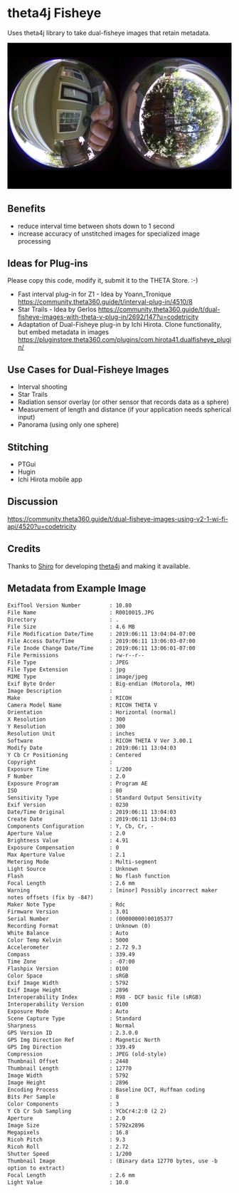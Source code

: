 # theta4j Fisheye
Uses theta4j library to take dual-fisheye images that
retain metadata.


![dual fisheye sample](images/dual-fisheye.png)

## Benefits 

* reduce interval time between shots down to 1 second
* increase accuracy of unstitched images for specialized image processing

## Ideas for Plug-ins

Please copy this code, modify it, submit it to the THETA Store. :-)

* Fast interval plug-in for Z1 - Idea by Yoann_Tronique
https://community.theta360.guide/t/interval-plug-in/4510/8
* Star Trails - Idea by Gerlos 
https://community.theta360.guide/t/dual-fisheye-images-with-theta-v-plug-in/2692/147?u=codetricity
* Adaptation of Dual-Fisheye plug-in by Ichi Hirota. 
Clone functionality, but embed metadata in images
https://pluginstore.theta360.com/plugins/com.hirota41.dualfisheye_plugin/

## Use Cases for Dual-Fisheye Images

* Interval shooting
* Star Trails
* Radiation sensor overlay (or other sensor that records data as a sphere) 
* Measurement of length and distance (if your application needs spherical input)
* Panorama (using only one sphere)

## Stitching

* PTGui
* Hugin
* Ichi Hirota mobile app

## Discussion

https://community.theta360.guide/t/dual-fisheye-images-using-v2-1-wi-fi-api/4520?u=codetricity

## Credits

Thanks to [Shiro](http://shiro.be/) for developing [theta4j](https://github.com/theta4j/theta-web-api)
and making it available.


## Metadata from Example Image
    
    ExifTool Version Number         : 10.80
    File Name                       : R0010015.JPG
    Directory                       : .
    File Size                       : 4.6 MB
    File Modification Date/Time     : 2019:06:11 13:04:04-07:00
    File Access Date/Time           : 2019:06:11 13:06:03-07:00
    File Inode Change Date/Time     : 2019:06:11 13:06:01-07:00
    File Permissions                : rw-r--r--
    File Type                       : JPEG
    File Type Extension             : jpg
    MIME Type                       : image/jpeg
    Exif Byte Order                 : Big-endian (Motorola, MM)
    Image Description               : 
    Make                            : RICOH
    Camera Model Name               : RICOH THETA V
    Orientation                     : Horizontal (normal)
    X Resolution                    : 300
    Y Resolution                    : 300
    Resolution Unit                 : inches
    Software                        : RICOH THETA V Ver 3.00.1
    Modify Date                     : 2019:06:11 13:04:03
    Y Cb Cr Positioning             : Centered
    Copyright                       : 
    Exposure Time                   : 1/200
    F Number                        : 2.0
    Exposure Program                : Program AE
    ISO                             : 80
    Sensitivity Type                : Standard Output Sensitivity
    Exif Version                    : 0230
    Date/Time Original              : 2019:06:11 13:04:03
    Create Date                     : 2019:06:11 13:04:03
    Components Configuration        : Y, Cb, Cr, -
    Aperture Value                  : 2.0
    Brightness Value                : 4.91
    Exposure Compensation           : 0
    Max Aperture Value              : 2.1
    Metering Mode                   : Multi-segment
    Light Source                    : Unknown
    Flash                           : No flash function
    Focal Length                    : 2.6 mm
    Warning                         : [minor] Possibly incorrect maker notes offsets (fix by -84?)
    Maker Note Type                 : Rdc
    Firmware Version                : 3.01
    Serial Number                   : (00000000)00105377
    Recording Format                : Unknown (0)
    White Balance                   : Auto
    Color Temp Kelvin               : 5000
    Accelerometer                   : 2.72 9.3
    Compass                         : 339.49
    Time Zone                       : -07:00
    Flashpix Version                : 0100
    Color Space                     : sRGB
    Exif Image Width                : 5792
    Exif Image Height               : 2896
    Interoperability Index          : R98 - DCF basic file (sRGB)
    Interoperability Version        : 0100
    Exposure Mode                   : Auto
    Scene Capture Type              : Standard
    Sharpness                       : Normal
    GPS Version ID                  : 2.3.0.0
    GPS Img Direction Ref           : Magnetic North
    GPS Img Direction               : 339.49
    Compression                     : JPEG (old-style)
    Thumbnail Offset                : 2448
    Thumbnail Length                : 12770
    Image Width                     : 5792
    Image Height                    : 2896
    Encoding Process                : Baseline DCT, Huffman coding
    Bits Per Sample                 : 8
    Color Components                : 3
    Y Cb Cr Sub Sampling            : YCbCr4:2:0 (2 2)
    Aperture                        : 2.0
    Image Size                      : 5792x2896
    Megapixels                      : 16.8
    Ricoh Pitch                     : 9.3
    Ricoh Roll                      : 2.72
    Shutter Speed                   : 1/200
    Thumbnail Image                 : (Binary data 12770 bytes, use -b option to extract)
    Focal Length                    : 2.6 mm
    Light Value                     : 10.0
